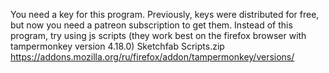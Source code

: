 You need a key for this program. Previously, keys were distributed for free, but now you need a patreon subscription to get them. Instead of this program, try using js scripts (they work best on the firefox browser with tampermonkey version 4.18.0)
Sketchfab Scripts.zip
https://addons.mozilla.org/ru/firefox/addon/tampermonkey/versions/

